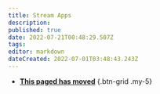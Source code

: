 ```yaml
---
title: Stream Apps
description: 
published: true
date: 2022-07-21T00:48:29.507Z
tags: 
editor: markdown
dateCreated: 2022-07-01T03:48:43.243Z
---
```


* [<i class="mdi mdi-chevron-right primary--text"></i>**This paged has moved**](/en/Broadcasters/OBS/Events/Scene-Items/SourceOrderChanged)
{.btn-grid .my-5}